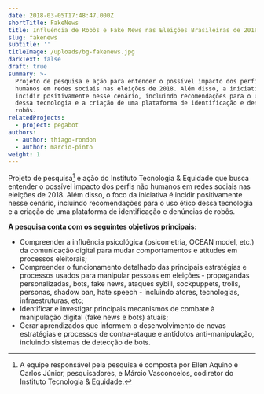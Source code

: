 ```yaml
---
date: 2018-03-05T17:48:47.000Z
shortTitle: FakeNews
title: Influência de Robôs e Fake News nas Eleições Brasileiras de 2018
slug: fakenews
subtitle: ''
titleImage: /uploads/bg-fakenews.jpg
darkText: false
draft: true
summary: >-
  Projeto de pesquisa e ação para entender o possível impacto dos perfis não
  humanos em redes sociais nas eleições de 2018. Além disso, a iniciativa busca
  incidir positivamente nesse cenário, incluindo recomendações para o uso ético
  dessa tecnologia e a criação de uma plataforma de identificação e denúncias de
  robôs.
relatedProjects:
  - project: pegabot
authors:
  - author: thiago-rondon
  - author: marcio-pinto
weight: 1
---
```


Projeto de pesquisa[^1] e ação do Instituto Tecnologia & Equidade que busca entender o possível impacto dos perfis não humanos em redes sociais nas eleições de 2018. Além disso, o foco da iniciativa é incidir positivamente nesse cenário, incluindo recomendações para o uso ético dessa tecnologia e a criação de uma plataforma de identificação e denúncias de robôs.

**A pesquisa conta com os seguintes objetivos principais:**

- Compreender a influência psicológica (psicometria, OCEAN model, etc.) da comunicação digital para mudar comportamentos e atitudes em processos eleitorais;
- Compreender o funcionamento detalhado das principais estratégias e processos usados para manipular pessoas em  eleições - propagandas personalizadas, bots, fake news, ataques sybill, sockpuppets, trolls, personas, shadow ban, hate speech  - incluindo atores, tecnologias, infraestruturas, etc;
- Identificar e investigar principais mecanismos de combate à manipulação digital (fake news e bots) atuais;
- Gerar aprendizados que informem o desenvolvimento de novas estratégias e processos de contra-ataque e antídotos anti-manipulação, incluindo sistemas de detecção de bots.

[^1]: A equipe responsável pela pesquisa é composta por Ellen Aquino e Carlos Júnior, pesquisadores, e Márcio Vasconcelos, codiretor do Instituto Tecnologia &amp; Equidade.
